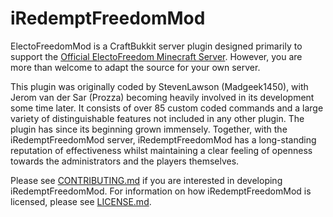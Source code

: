# iRedemptFreedomMod #

ElectoFreedomMod is a CraftBukkit server plugin designed primarily to support the [Official ElectoFreedom Minecraft Server](http://electrofreedom.boards.net/). However, you are more than welcome to adapt the source for your own server.

This plugin was originally coded by StevenLawson (Madgeek1450), with Jerom van der Sar (Prozza) becoming heavily involved in its development some time later. It consists of over 85 custom coded commands and a large variety of distinguishable features not included in any other plugin. The plugin has since its beginning grown immensely. Together, with the iRedemptFreedomMod server, iRedemptFreedomMod has a long-standing reputation of effectiveness whilst maintaining a clear feeling of openness towards the administrators and the players themselves.

Please see [CONTRIBUTING.md](CONTRIBUTING.md) if you are interested in developing iRedemptFreedomMod. For information on how iRedemptFreedomMod is licensed, please see [LICENSE.md](LICENSE.md).
